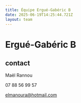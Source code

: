 ```yaml
---
title: Équipe Ergué-Gabéric B
date: 2025-06-19T14:25:44.721Z
layout: team
---
```


# Ergué-Gabéric B



## contact 

Maël Rannou

07 88 56 99 57

elmanoura@hotmail.com

